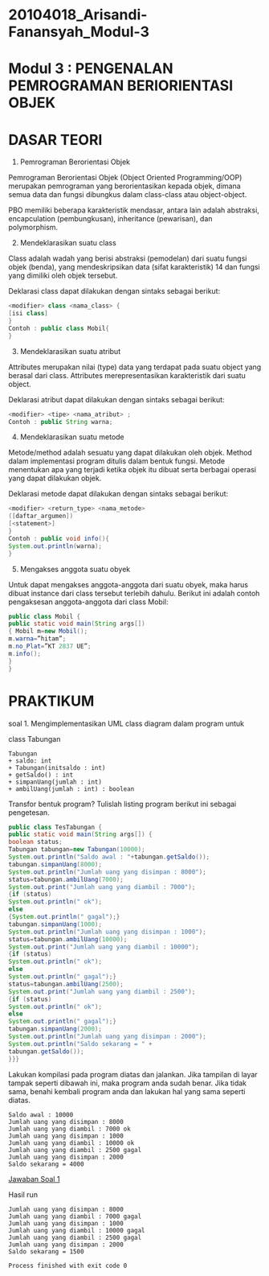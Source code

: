 # 20104018_Arisandi-Fanansyah_Modul-3

# Modul 3 : PENGENALAN PEMROGRAMAN BERIORIENTASI OBJEK

# DASAR TEORI

1. Pemrograman Berorientasi Objek

  Pemrograman Berorientasi Objek (Object Oriented Programming/OOP) merupakan pemrograman yang berorientasikan kepada objek, dimana semua data dan fungsi dibungkus dalam class-class atau object-object.
  
  PBO memiliki beberapa karakteristik mendasar, antara lain adalah abstraksi, encapculation (pembungkusan), inheritance (pewarisan), dan polymorphism.
  
2. Mendeklarasikan suatu class

  Class adalah wadah yang berisi abstraksi (pemodelan) dari suatu fungsi objek (benda), yang mendeskripsikan data (sifat karakteristik) 14 dan fungsi yang dimiliki oleh objek tersebut.
  
  Deklarasi class dapat dilakukan dengan sintaks sebagai berikut:
  
```java
<modifier> class <nama_class> { 
[isi class]
}
Contoh : public class Mobil{
}
```

3. Mendeklarasikan suatu atribut
  
  Attributes merupakan nilai (type) data yang terdapat pada suatu object yang berasal dari class. Attributes merepresentasikan karakteristik dari 
suatu object. 
  
  Deklarasi atribut dapat dilakukan dengan sintaks sebagai berikut:

```java
<modifier> <tipe> <nama_atribut> ;
Contoh : public String warna;
```

4. Mendeklarasikan suatu metode

  Metode/method adalah sesuatu yang dapat dilakukan oleh objek. Method dalam implementasi program ditulis dalam bentuk fungsi. Metode menentukan apa yang terjadi ketika objek itu dibuat serta berbagai operasi yang dapat dilakukan objek.

  Deklarasi metode dapat dilakukan dengan sintaks sebagai berikut:

```java
<modifier> <return_type> <nama_metode> 
([daftar_argumen])
[<statement>]
}
Contoh : public void info(){
System.out.println(warna);
}
```

5. Mengakses anggota suatu obyek

  Untuk dapat mengakses anggota-anggota dari suatu obyek, maka harus dibuat instance dari class tersebut terlebih dahulu. Berikut ini 
adalah contoh pengaksesan anggota-anggota dari class Mobil:

```java
public class Mobil {
public static void main(String args[])
{ Mobil m=new Mobil();
m.warna=”hitam”; 
m.no_Plat=”KT 2837 UE”; 
m.info();
}
}
```

# PRAKTIKUM

soal 1. Mengimplementasikan UML class diagram dalam program untuk 

class Tabungan

```
Tabungan
+ saldo: int
+ Tabungan(initsaldo : int)
+ getSaldo() : int
+ simpanUang(jumlah : int)
+ ambilUang(jumlah : int) : boolean
```

Transfor bentuk program? Tulislah listing program berikut ini sebagai pengetesan.

```java
public class TesTabungan {
public static void main(String args[]) {
boolean status;
Tabungan tabungan=new Tabungan(10000); 
System.out.println("Saldo awal : "+tabungan.getSaldo()); 
tabungan.simpanUang(8000);
System.out.println("Jumlah uang yang disimpan : 8000"); 
status=tabungan.ambilUang(7000); 
System.out.print("Jumlah uang yang diambil : 7000");
{if (status) 
System.out.println(" ok"); 
else
{System.out.println(" gagal");}
tabungan.simpanUang(1000);
System.out.println("Jumlah uang yang disimpan : 1000"); 
status=tabungan.ambilUang(10000); 
System.out.print("Jumlah uang yang diambil : 10000");
{if (status) 
System.out.println(" ok"); 
else
System.out.println(" gagal");} 
status=tabungan.ambilUang(2500); 
System.out.print("Jumlah uang yang diambil : 2500");
{if (status) 
System.out.println(" ok"); 
else
System.out.println(" gagal");}
tabungan.simpanUang(2000);
System.out.println("Jumlah uang yang disimpan : 2000"); 
System.out.println("Saldo sekarang = " + 
tabungan.getSaldo());
}}}
```

Lakukan kompilasi pada program diatas dan jalankan. Jika tampilan di 
layar tampak seperti dibawah ini, maka program anda sudah benar. Jika 
tidak sama, benahi kembali program anda dan lakukan hal yang sama
seperti diatas.

```
Saldo awal : 10000
Jumlah uang yang disimpan : 8000
Jumlah uang yang diambil : 7000 ok
Jumlah uang yang disimpan : 1000
Jumlah uang yang diambil : 10000 ok 
Jumlah uang yang diambil : 2500 gagal 
Jumlah uang yang disimpan : 2000
Saldo sekarang = 4000
```

[Jawaban Soal 1](https://github.com/Arisandi-Fanansyah/20104018_Arisandi-Fanansyah_Modul-3/blob/main/Latihan/Tabungan.java)

Hasil run

```
Jumlah uang yang disimpan : 8000
Jumlah uang yang diambil : 7000 gagal
Jumlah uang yang disimpan : 1000
Jumlah uang yang diambil : 10000 gagal
Jumlah uang yang diambil : 2500 gagal
Jumlah uang yang disimpan : 2000
Saldo sekarang = 1500

Process finished with exit code 0
```
